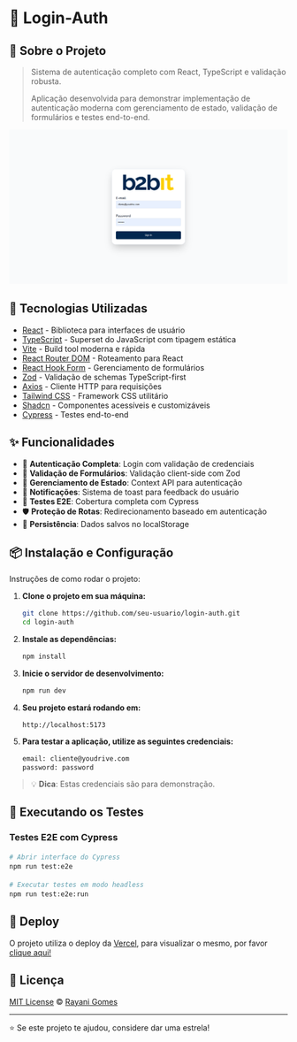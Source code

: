 # 🔐 Login-Auth

## 📌 Sobre o Projeto

> Sistema de autenticação completo com React, TypeScript e validação robusta.
>
> Aplicação desenvolvida para demonstrar implementação de autenticação moderna com gerenciamento de estado, validação de formulários e testes end-to-end.

![Login Page](public/imagem.png)

## 🚀 Tecnologias Utilizadas

- [React](https://reactjs.org) - Biblioteca para interfaces de usuário
- [TypeScript](https://www.typescriptlang.org/) - Superset do JavaScript com tipagem estática
- [Vite](https://vitejs.dev/) - Build tool moderna e rápida
- [React Router DOM](https://reactrouter.com/) - Roteamento para React
- [React Hook Form](https://www.react-hook-form.com/) - Gerenciamento de formulários
- [Zod](https://zod.dev/) - Validação de schemas TypeScript-first
- [Axios](https://axios-http.com/) - Cliente HTTP para requisições
- [Tailwind CSS](https://tailwindcss.com/) - Framework CSS utilitário
- [Shadcn](https://ui.shadcn.com/) - Componentes acessíveis e customizáveis
- [Cypress](https://www.cypress.io/) - Testes end-to-end

## ✨ Funcionalidades

- 🔑 **Autenticação Completa**: Login com validação de credenciais
- 📝 **Validação de Formulários**: Validação client-side com Zod
- 🔄 **Gerenciamento de Estado**: Context API para autenticação
- 🔔 **Notificações**: Sistema de toast para feedback do usuário
- 🧪 **Testes E2E**: Cobertura completa com Cypress
- 🛡️ **Proteção de Rotas**: Redirecionamento baseado em autenticação
- 💾 **Persistência**: Dados salvos no localStorage

## 📦 Instalação e Configuração

Instruções de como rodar o projeto:

1. **Clone o projeto em sua máquina:**

   ```sh
   git clone https://github.com/seu-usuario/login-auth.git
   cd login-auth
   ```

2. **Instale as dependências:**

   ```sh
   npm install
   ```

3. **Inicie o servidor de desenvolvimento:**

   ```sh
   npm run dev
   ```

4. **Seu projeto estará rodando em:**

   ```
   http://localhost:5173
   ```

5. **Para testar a aplicação, utilize as seguintes credenciais:**

   ```
   email: cliente@youdrive.com
   password: password
   ```

> 💡 **Dica**: Estas credenciais são para demonstração.

## 🧪 Executando os Testes

### Testes E2E com Cypress

   ```sh
   # Abrir interface do Cypress
   npm run test:e2e

   # Executar testes em modo headless
   npm run test:e2e:run
   ```

## 🚀 Deploy

O projeto utiliza o deploy da [Vercel](https://vercel.com), para visualizar o mesmo, por favor [clique aqui!](https://login-auth-test.vercel.app/)

## 📝 Licença

[MIT License](https://github.com/RayaniGomes/Evently/blob/main/LICENSE) © [Rayani Gomes](https://github.com/RayaniGomes)

---

⭐ Se este projeto te ajudou, considere dar uma estrela!
